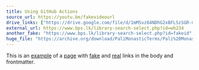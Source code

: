 ```yaml
---
title: Using GitHub Actions
source_url: https://youtu.be/fakevideourl
drive_links: ["https://drive.google.com/file/d/1mMSvz64NDhG2xBFLSzSGR-mbZlLpGrhE/view?usp=drivesdk"]
external_url: https://www.bps.lk/library-search-select.php?id=wh234
another_fake: "https://www.bps.lk/library-search-select.php?id=fakeid"
huge_file: "https://archive.org/download/PaliMonasticTerms/Pali%20Monastic%20Terms_text.pdf"
---
```


This is an [example](https://www.example.com/fake) of a [page](https://jekyllrb.com/docs/pages/) with [fake](https://archive.org/details/thisdoesntexist) and [real](https://open.tube/videos/watch/9c1df408-1f47-4405-a9ad-34ed3c2b972a) links in the body and frontmatter.


